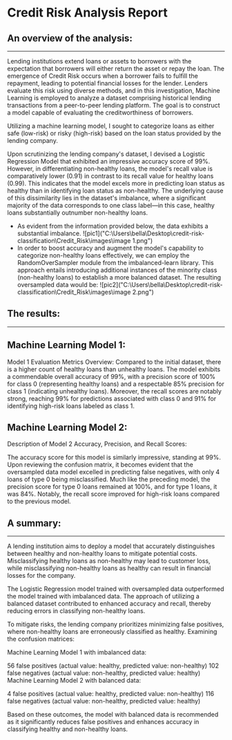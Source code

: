 # Credit Risk Analysis Report
## An overview of the analysis:
------------------------------------------------------------------------------
Lending institutions extend loans or assets to borrowers with the expectation that borrowers will either return the asset or repay the loan. The emergence of Credit Risk occurs when a borrower fails to fulfill the repayment, leading to potential financial losses for the lender. Lenders evaluate this risk using diverse methods, and in this investigation, Machine Learning is employed to analyze a dataset comprising historical lending transactions from a peer-to-peer lending platform. The goal is to construct a model capable of evaluating the creditworthiness of borrowers.

Utilizing a machine learning model, I sought to categorize loans as either safe (low-risk) or risky (high-risk) based on the loan status provided by the lending company.

Upon scrutinizing the lending company's dataset, I devised a Logistic Regression Model that exhibited an impressive accuracy score of 99%. However, in differentiating non-healthy loans, the model's recall value is comparatively lower (0.91) in contrast to its recall value for healthy loans (0.99). This indicates that the model excels more in predicting loan status as healthy than in identifying loan status as non-healthy. The underlying cause of this dissimilarity lies in the dataset's imbalance, where a significant majority of the data corresponds to one class label—in this case, healthy loans substantially outnumber non-healthy loans.
*  As evident from the information provided below, the data exhibits a substantial imbalance.
![pic1]("C:\Users\bella\Desktop\credit-risk-classification\Credit_Risk\images\image 1.png")
*  In order to boost accuracy and augment the model's capability to categorize non-healthy loans effectively, we can employ the RandomOverSampler module from the imbalanced-learn library. This approach entails introducing additional instances of the minority class (non-healthy loans) to establish a more balanced dataset. The resulting oversampled data would be:
![pic2]("C:\Users\bella\Desktop\credit-risk-classification\Credit_Risk\images\image 2.png")

## The results:
------------------------------------------------------------------------------
## Machine Learning Model 1:

Model 1 Evaluation Metrics Overview:
Compared to the initial dataset, there is a higher count of healthy loans than unhealthy loans. The model exhibits a commendable overall accuracy of 99%, with a precision score of 100% for class 0 (representing healthy loans) and a respectable 85% precision for class 1 (indicating unhealthy loans). Moreover, the recall scores are notably strong, reaching 99% for predictions associated with class 0 and 91% for identifying high-risk loans labeled as class 1.
## Machine Learning Model 2:
Description of Model 2 Accuracy, Precision, and Recall Scores:

The accuracy score for this model is similarly impressive, standing at 99%. Upon reviewing the confusion matrix, it becomes evident that the oversampled data model excelled in predicting false negatives, with only 4 loans of type 0 being misclassified. Much like the preceding model, the precision score for type 0 loans remained at 100%, and for type 1 loans, it was 84%. Notably, the recall score improved for high-risk loans compared to the previous model.

## A summary:
-----------------------------------------------------------------------------
A lending institution aims to deploy a model that accurately distinguishes between healthy and non-healthy loans to mitigate potential costs. Misclassifying healthy loans as non-healthy may lead to customer loss, while misclassifying non-healthy loans as healthy can result in financial losses for the company.

The Logistic Regression model trained with oversampled data outperformed the model trained with imbalanced data. The approach of utilizing a balanced dataset contributed to enhanced accuracy and recall, thereby reducing errors in classifying non-healthy loans.

To mitigate risks, the lending company prioritizes minimizing false positives, where non-healthy loans are erroneously classified as healthy. Examining the confusion matrices:

Machine Learning Model 1 with imbalanced data:

56 false positives (actual value: healthy, predicted value: non-healthy)
102 false negatives (actual value: non-healthy, predicted value: healthy)
Machine Learning Model 2 with balanced data:

4 false positives (actual value: healthy, predicted value: non-healthy)
116 false negatives (actual value: non-healthy, predicted value: healthy)

Based on these outcomes, the model with balanced data is recommended as it significantly reduces false positives and enhances accuracy in classifying healthy and non-healthy loans.




